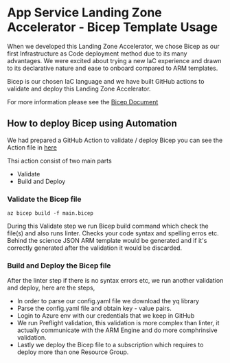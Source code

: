 # App Service Landing Zone Accelerator - Bicep Template Usage

When we developed this Landing Zone Accelerator, we chose Bicep as our first Infrastructure as Code deployment method due to its many advantages. We were excited about trying a new IaC experience and drawn to its declarative nature and ease to onboard compared to ARM templates. 

Bicep is our chosen IaC language and we have built GitHub actions to validate and deploy this Landing Zone Accelerator. 

For more information please see the [Bicep Document](https://docs.microsoft.com/en-us/azure/azure-resource-manager/bicep/)

## How to deploy Bicep using Automation
We had prepared a GitHub Action to validate / deploy Bicep you can see the Action file in [here](/.github/workflows/LOB-ILB-ASEv3-Bicep.yml)

Thsi action consist of two main parts
- Validate 
- Build and Deploy

### Validate the Bicep file

```console
az bicep build -f main.bicep
```

During this Validate step we run Bicep build command which check the file(s) and also runs linter. Checks your code syntax and spelling erros etc. Behind the science JSON ARM template would be generated and if it's correctly generated after the validation it would be discarded.

### Build and Deploy the Bicep file 
After the linter step if there is no syntax errors etc, we run another validation and deploy, here are the steps,

- In order to parse our config.yaml file we download the yq library
- Parse the config.yaml file and obtain key - value pairs.
- Login to Azure env with our credentials that we keep in GitHub
- We run Preflight validation, this validation is more complex than linter, it actually communicate with the ARM Engine and do more comphrinsive validation.
- Lastly we deploy the Bicep file to a subscription which requires to deploy more than one Resource Group. 
